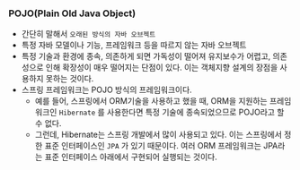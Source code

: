 ### POJO(Plain Old Java Object)

- 간단히 말해서 `오래된 방식의 자바 오브젝트`
- 특정 자바 모델이나 기능, 프레임워크 등을 따르지 않는 자바 오브젝트
- 특정 기술과 환경에 종속, 의존하게 되면 가독성이 떨어져 유지보수가 어렵고, 의존성으로 인해 확장성이 매우 떨어지는 단점이 있다. 이는 객체지향 설계의 장점을 사용하지 못하는 것이다.
- 스프링 프레임워크는 POJO 방식의 프레임워크이다.
    - 예를 들어, 스프링에서 ORM기술을 사용하고 했을 때, ORM을 지원하는 프레임워크인 `Hibernate` 를 사용한다면 특정 기술에 종속되었으므로 POJO라고 할 수 없다.
    - 그런데, Hibernate는 스프링 개발에서 많이 사용되고 있다. 이는 스프링에서 정한 표준 인터페이스인 `JPA` 가 있기 때문이다. 여러 ORM 프레임워크는 JPA라는 표준 인터페이스 아래에서 구현되어 실행되는 것이다.